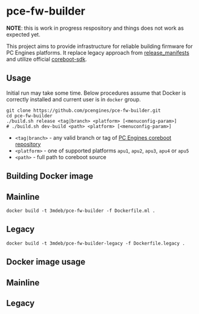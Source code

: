 pce-fw-builder
==============

**NOTE**: this is work in progress respository and things does not work as
expected yet.

This project aims to provide infrastructure for reliable building firmware for
PC Engines platforms. It replace legacy approach from [release_manifests](https://github.com/pcengines/release_manifests)
and utilize official [coreboot-sdk](https://hub.docker.com/r/coreboot/coreboot-sdk/).

Usage
-----

Initial run may take some time. Below procedures assume that Docker is
correctly installed and current user is in `docker` group.

```
git clone https://github.com/pcengines/pce-fw-builder.git
cd pce-fw-builder
./build.sh release <tag|branch> <platform> [<menuconfig-param>]
# ./build.sh dev-build <path> <platform> [<menuconfig-param>]
```

* `<tag|branch>` - any valid branch or tag of [PC Engines coreboot repository](https://github.com/pcengines/coreboot)
* `<platform>` - one of supported platforms `apu1`, `apu2`, `apu3`, `apu4` or `apu5`
* `<path>` - full path to coreboot source

Building Docker image
---------------------

## Mainline

```
docker build -t 3mdeb/pce-fw-builder -f Dockerfile.ml .
```

## Legacy

```
docker build -t 3mdeb/pce-fw-builder-legacy -f Dockerfile.legacy .
```

Docker image usage
------------------

## Mainline

## Legacy
